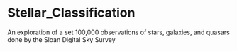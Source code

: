 # Stellar_Classification
An exploration of a set 100,000 observations of stars, galaxies, and quasars done by the Sloan Digital Sky Survey
